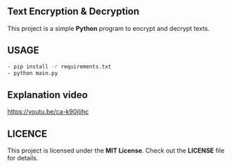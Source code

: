 ## Text Encryption & Decryption
This project is a simple **Python** program to encrypt and decrypt texts.

## USAGE
```bash
- pip install -r requirements.txt
- python main.py
```

## Explanation video
https://youtu.be/ca-k90jIihc

## LICENCE
This project is licensed under the **MIT License**. Check out the **LICENSE** file for details.
